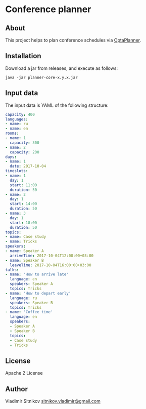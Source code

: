 Conference planner
==================

About
-----
This project helps to plan conference schedules via [OptaPlanner](http://www.optaplanner.org/).


Installation
------------

Download a jar from releases, and execute as follows:

    java -jar planner-core-x.y.x.jar

Input data
----------

The input data is YAML of the following structure:

```yaml
capacity: 400
languages:
- name: ru
- name: en
rooms:
- name: 1
  capacity: 300
- name: 2
  capacity: 200
days:
- name: 1
  date: 2017-10-04
timeslots:
- name: 1
  day: 1
  start: 11:00
  duration: 50
- name: 2
  day: 1
  start: 14:00
  duration: 50
- name: 3
  day: 1
  start: 18:00
  duration: 50
topics:
- name: Case study
- name: Tricks
speakers:
- name: Speaker A
  arriveTime: 2017-10-04T12:00:00+03:00
- name: Speaker B
  leaveTime: 2017-10-04T16:00:00+03:00
talks:
- name: 'How to arrive late'
  language: en
  speakers: Speaker A
  topics: Tricks
- name: 'How to depart early'
  language: ru
  speakers: Speaker B
  topics: Tricks
- name: 'Coffee time'
  language: en
  speakers:
  - Speaker A
  - Speaker B
  topics:
  - Case study
  - Tricks
```

License
-------
Apache 2 License

Author
------
Vladimir Sitnikov <sitnikov.vladimir@gmail.com>
